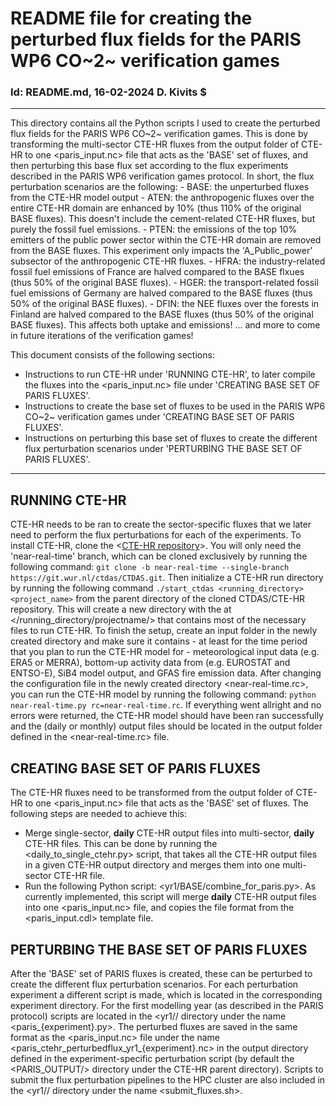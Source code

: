# README file for creating the perturbed flux fields for the PARIS WP6 CO~2~ verification games 
### Id: README.md, 16-02-2024 D. Kivits $
---
This directory contains all the Python scripts I used to create the perturbed flux fields for the PARIS WP6 CO~2~ verification games. This is done by transforming the multi-sector CTE-HR fluxes from the output folder of CTE-HR to one <paris_input.nc> file that acts as the 'BASE' set of fluxes, and then perturbing this base flux set according to the flux experiments described in the PARIS WP6 verification games protocol. In short, the flux perturbation scenarios are the following:
    - BASE: the unperturbed fluxes from the CTE-HR model output
    - ATEN: the anthropogenic fluxes over the entire CTE-HR domain are enhanced by 10% (thus 110% of the original BASE fluxes). This doesn't include the cement-related CTE-HR fluxes, but purely the fossil fuel emissions.
    - PTEN: the emissions of the top 10% emitters of the public power sector within the CTE-HR domain are removed from the BASE fluxes. This experiment only impacts the 'A_Public_power' subsector of the anthropogenic CTE-HR fluxes.
    - HFRA: the industry-related fossil fuel emissions of France are halved compared to the BASE flxues (thus 50% of the original BASE fluxes).
    - HGER: the transport-related fossil fuel emissions of Germany are halved compared to the BASE fluxes (thus 50% of the original BASE fluxes).
    - DFIN: the NEE fluxes over the forests in Finland are halved compared to the BASE fluxes (thus 50% of the original BASE fluxes). This affects both uptake and emissions!
    ... and more to come in future iterations of the verification games!

This document consists of the following sections:
- Instructions to run CTE-HR under 'RUNNING CTE-HR', to later compile the fluxes into the <paris_input.nc> file under 'CREATING BASE SET OF PARIS FLUXES'.
- Instructions to create the base set of fluxes to be used in the PARIS WP6 CO~2~ verification games under 'CREATING BASE SET OF PARIS FLUXES'. 
- Instructions on perturbing this base set of fluxes to create the different flux perturbation scenarios under 'PERTURBING THE BASE SET OF PARIS FLUXES'.
---

## RUNNING CTE-HR
CTE-HR needs to be ran to create the sector-specific fluxes that we later need to perform the flux perturbations for each of the experiments. To install CTE-HR, clone the <[CTE-HR repository](https://git.wur.nl/ctdas/CTDAS.git)>. You will only need the 'near-real-time' branch, which can be cloned exclusively by running the following command: `git clone -b near-real-time --single-branch https://git.wur.nl/ctdas/CTDAS.git`. Then initialize a CTE-HR run directory by running the following command `./start_ctdas <running_directory> <project_name>` from the parent directory of the cloned CTDAS/CTE-HR repository. This will create a new directory with the at </running_directory/projectname/> that contains most of the necessary files to run CTE-HR. To finish the setup, create an input folder in the newly created directory and make sure it contains - at least for the time period that you plan to run the CTE-HR model for - meteorological input data (e.g. ERA5 or MERRA), bottom-up activity data from (e.g. EUROSTAT and ENTSO-E), SiB4 model output, and GFAS fire emission data. After changing the configuration file in the newly created directory <near-real-time.rc>, you can run the CTE-HR model by running the following command: `python near-real-time.py rc=near-real-time.rc`. If everything went allright and no errors were returned, the CTE-HR model should have been ran successfully and the (daily or monthly) output files should be located in the output folder defined in the <near-real-time.rc> file. 

## CREATING BASE SET OF PARIS FLUXES
The CTE-HR fluxes need to be transformed from the output folder of CTE-HR to one <paris_input.nc> file that acts as the 'BASE' set of fluxes. The following steps are needed to achieve this:
- Merge single-sector, **daily** CTE-HR output files into multi-sector, **daily** CTE-HR files. This can be done by running the <daily_to_single_ctehr.py> script, that takes all the CTE-HR output files in a given CTE-HR output directory and merges them into one multi-sector CTE-HR file.
- Run the following Python script: <yr1/BASE/combine_for_paris.py>. As currently implemented, this script will merge **daily** CTE-HR output files into one <paris_input.nc> file, and copies the file format from the <paris_input.cdl> template file. 

## PERTURBING THE BASE SET OF PARIS FLUXES
After the 'BASE' set of PARIS fluxes is created, these can be perturbed to create the different flux perturbation scenarios. For each perturbation experiment a different script is made, which is located in the corresponding experiment directory. For the first modelling year (as described in the PARIS protocol) scripts are located in the <yr1/<experiment>/ directory under the name <paris_{experiment}.py>. The perturbed fluxes are saved in the same format as the <paris_input.nc> file under the name <paris_ctehr_perturbedflux_yr1_{experiment}.nc> in the output directory defined in the experiment-specific perturbation script (by default the <PARIS_OUTPUT/> directory under the CTE-HR parent directory). Scripts to submit the flux perturbation pipelines to the HPC cluster are also included in the <yr1/<experiment>/ directory under the name <submit_fluxes.sh>.